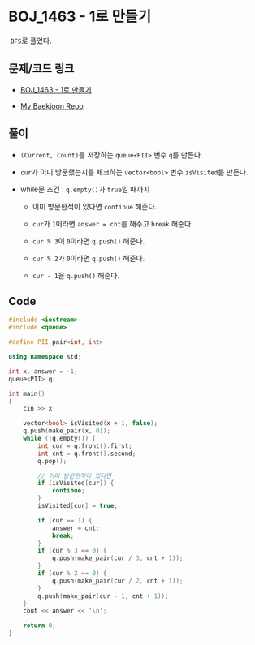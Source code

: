 # BOJ_1463 - 1로 만들기

&nbsp;`BFS`로 풀었다.

## 문제/코드 링크

- [BOJ_1463 - 1로 만들기](https://www.acmicpc.net/problem/1463)

- [My Baekjoon Repo](https://github.com/Meantint/Baekjoon)

## 풀이

- `(Current, Count)`를 저장하는 `queue<PII>` 변수 `q`를 만든다.

- `cur`가 이미 방문했는지를 체크하는 `vector<bool>` 변수 `isVisited`를 만든다.

- while문 조건 : `q.empty()`가 `true`일 때까지

  - 이미 방문한적이 있다면 `continue` 해준다.

  - `cur`가 `1`이라면 `answer = cnt`를 해주고 `break` 해준다.

  - `cur % 3`이 `0`이라면 `q.push()` 해준다.

  - `cur % 2`가 `0`이라면 `q.push()` 해준다.

  - `cur - 1`을 `q.push()` 해준다.

## Code

```cpp
#include <iostream>
#include <queue>

#define PII pair<int, int>

using namespace std;

int x, answer = -1;
queue<PII> q;

int main()
{
    cin >> x;

    vector<bool> isVisited(x + 1, false);
    q.push(make_pair(x, 0));
    while (!q.empty()) {
        int cur = q.front().first;
        int cnt = q.front().second;
        q.pop();

        // 이미 방문한적이 있다면
        if (isVisited[cur]) {
            continue;
        }
        isVisited[cur] = true;

        if (cur == 1) {
            answer = cnt;
            break;
        }
        if (cur % 3 == 0) {
            q.push(make_pair(cur / 3, cnt + 1));
        }
        if (cur % 2 == 0) {
            q.push(make_pair(cur / 2, cnt + 1));
        }
        q.push(make_pair(cur - 1, cnt + 1));
    }
    cout << answer << '\n';

    return 0;
}
```
